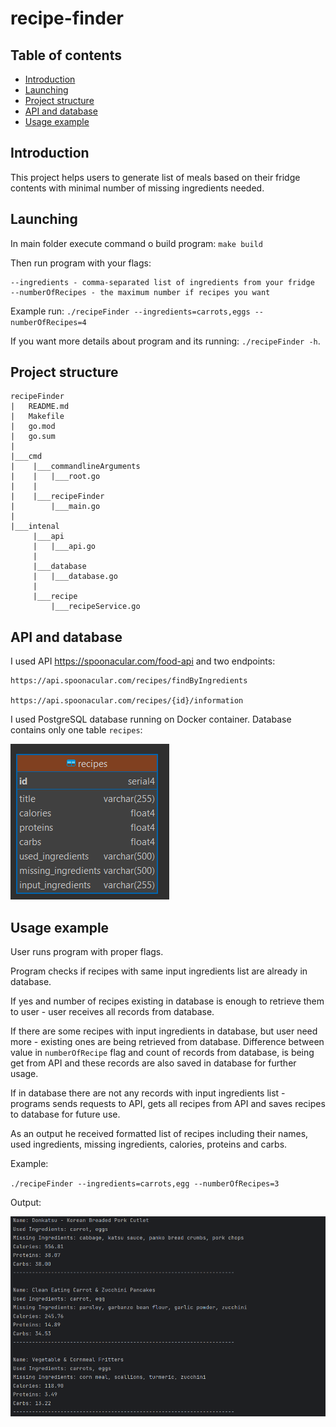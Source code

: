 # recipe-finder

## Table of contents

- [Introduction](#introduction)
- [Launching](#launching)
- [Project structure](#project-structure)
- [API and database](#api-and-database)
- [Usage example](#usage-example)


## Introduction
This project helps users to generate list of meals based on their fridge contents with minimal number of missing 
ingredients needed.

## Launching
In main folder execute command o build program: `make build`

Then run program with your flags:

    --ingredients - comma-separated list of ingredients from your fridge
    --numberOfRecipes - the maximum number if recipes you want

Example run: `./recipeFinder --ingredients=carrots,eggs --numberOfRecipes=4`

If you want more details about program and its running: `./recipeFinder -h`.

## Project structure

```
recipeFinder
|   README.md
|   Makefile
|   go.mod
|   go.sum
|
|___cmd
|    |___commandlineArguments
|    |   |___root.go
|    |
|    |___recipeFinder
|        |___main.go
|
|___intenal
     |___api
     |   |___api.go
     |
     |___database
     |   |___database.go
     |
     |___recipe
         |___recipeService.go
```


## API and database
I used API https://spoonacular.com/food-api and two endpoints:

    https://api.spoonacular.com/recipes/findByIngredients

    https://api.spoonacular.com/recipes/{id}/information

I used PostgreSQL database running on Docker container. Database contains only one table `recipes`:

![db_screenshot](./screenshots/db.png)

## Usage example

User runs program with proper flags. 

Program checks if recipes with same input ingredients list are already in database. 

If yes and number of recipes existing in database is enough to retrieve them to user - user receives all records from 
database.

If there are some recipes with input ingredients in database, but user need more - existing ones are being retrieved 
from database. Difference between value in `numberOfRecipe` flag and count of records from database, is being get from
API and these records are also saved in database for further usage.

If in database there are not any records with input ingredients list - programs sends requests to API, gets all
recipes from API and saves recipes to database for future use.

As an output he received formatted list of recipes including their names, used ingredients, missing ingredients, 
calories, proteins and carbs.

Example:

`./recipeFinder --ingredients=carrots,egg --numberOfRecipes=3`

Output:

![usage](./screenshots/2.png)

